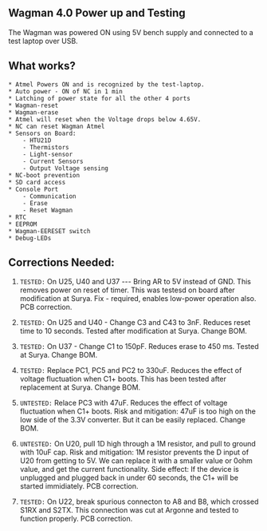 ## Wagman 4.0 Power up and Testing 

The Wagman was powered ON using 5V bench supply and connected to a test 
laptop over USB. 

## What works?
    * Atmel Powers ON and is recognized by the test-laptop. 
    * Auto power - ON of NC in 1 min
    * Latching of power state for all the other 4 ports
    * Wagman-reset
    * Wagman-erase
    * Atmel will reset when the Voltage drops below 4.65V.
    * NC can reset Wagman Atmel 
    * Sensors on Board:
        - HTU21D
        - Thermistors
        - Light-sensor
        - Current Sensors
        - Output Voltage sensing 
    * NC-boot prevention
    * SD card access 
    * Console Port
        - Communication 
        - Erase
        - Reset Wagman
    * RTC
    * EEPROM
    * Wagman-EERESET switch
    * Debug-LEDs
        

## Corrections Needed: 

1. `TESTED:` On U25, U40 and U37 --- Bring AR to 5V instead of GND. This removes power on reset of timer. 
This was testesd on board after modification at Surya. Fix - required, enables low-power operation also. PCB correction. 

2. `TESTED:` On U25 and U40 - Change C3 and C43 to 3nF. Reduces reset time to 10 seconds. Tested after modification at 
Surya. Change BOM. 

3. `TESTED:` On U37 - Change C1 to 150pF. Reduces erase to 450 ms. Tested at Surya. Change BOM. 

4. `TESTED:` Replace PC1, PC5 and PC2 to 330uF. Reduces the effect of voltage fluctuation when C1+ boots. This has been tested after replacement at Surya. Change BOM.

5. `UNTESTED:` Relace PC3 with 47uF. Reduces the effect of voltage fluctuation when C1+ boots. Risk and mitigation: 47uF is too high on 
             the low side of the 3.3V converter. But it can be easily replaced. Change BOM.

6. `UNTESTED:` On U20, pull 1D high through a 1M resistor, and pull to ground with 10uF cap. Risk and mitigation: 1M resistor prevents the 
D input of U20 from getting to 5V. We can replace it with a smaller value or 0ohm value, and get the current functionality. Side effect: If the 
device is unplugged and plugged back in under 60 seconds, the C1+ will be started immidiately. PCB correction.

7. `TESTED:` On U22, break spurious connecton to A8 and B8, which crossed S1RX and S2TX. This connection was cut at 
Argonne and tested to function properly. PCB correction.




